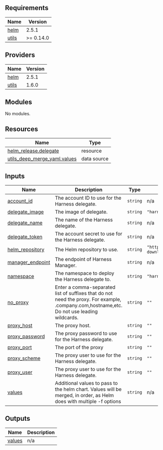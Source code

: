 <!-- BEGIN_TF_DOCS -->
## Requirements

| Name | Version |
|------|---------|
| <a name="requirement_helm"></a> [helm](#requirement\_helm) | 2.5.1 |
| <a name="requirement_utils"></a> [utils](#requirement\_utils) | >= 0.14.0 |

## Providers

| Name | Version |
|------|---------|
| <a name="provider_helm"></a> [helm](#provider\_helm) | 2.5.1 |
| <a name="provider_utils"></a> [utils](#provider\_utils) | 1.6.0 |

## Modules

No modules.

## Resources

| Name | Type |
|------|------|
| [helm_release.delegate](https://registry.terraform.io/providers/hashicorp/helm/2.5.1/docs/resources/release) | resource |
| [utils_deep_merge_yaml.values](https://registry.terraform.io/providers/cloudposse/utils/latest/docs/data-sources/deep_merge_yaml) | data source |

## Inputs

| Name | Description | Type | Default | Required |
|------|-------------|------|---------|:--------:|
| <a name="input_account_id"></a> [account\_id](#input\_account\_id) | The account ID to use for the Harness delegate. | `string` | n/a | yes |
| <a name="input_delegate_image"></a> [delegate\_image](#input\_delegate\_image) | The image of delegate. | `string` | `"harness/delegate:22.11.77611"` | no |
| <a name="input_delegate_name"></a> [delegate\_name](#input\_delegate\_name) | The name of the Harness delegate. | `string` | n/a | yes |
| <a name="input_delegate_token"></a> [delegate\_token](#input\_delegate\_token) | The account secret to use for the Harness delegate. | `string` | n/a | yes |
| <a name="input_helm_repository"></a> [helm\_repository](#input\_helm\_repository) | The Helm repository to use. | `string` | `"https://app.harness.io/storage/harness-download/harness-helm-charts/"` | no |
| <a name="input_manager_endpoint"></a> [manager\_endpoint](#input\_manager\_endpoint) | The endpoint of Harness Manager. | `string` | n/a | yes |
| <a name="input_namespace"></a> [namespace](#input\_namespace) | The namespace to deploy the Harness delegate to. | `string` | `"harness-delegate-ng"` | no |
| <a name="input_no_proxy"></a> [no\_proxy](#input\_no\_proxy) | Enter a comma-separated list of suffixes that do not need the proxy. For example, .company.com,hostname,etc. Do not use leading wildcards. | `string` | `""` | no |
| <a name="input_proxy_host"></a> [proxy\_host](#input\_proxy\_host) | The proxy host. | `string` | `""` | no |
| <a name="input_proxy_password"></a> [proxy\_password](#input\_proxy\_password) | The proxy password to use for the Harness delegate. | `string` | `""` | no |
| <a name="input_proxy_port"></a> [proxy\_port](#input\_proxy\_port) | The port of the proxy | `string` | `""` | no |
| <a name="input_proxy_scheme"></a> [proxy\_scheme](#input\_proxy\_scheme) | The proxy user to use for the Harness delegate. | `string` | `""` | no |
| <a name="input_proxy_user"></a> [proxy\_user](#input\_proxy\_user) | The proxy user to use for the Harness delegate. | `string` | `""` | no |
| <a name="input_values"></a> [values](#input\_values) | Additional values to pass to the helm chart. Values will be merged, in order, as Helm does with multiple -f options | `string` | n/a | yes |

## Outputs

| Name | Description |
|------|-------------|
| <a name="output_values"></a> [values](#output\_values) | n/a |
<!-- END_TF_DOCS -->